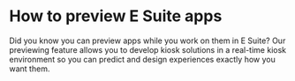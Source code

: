 [_metadata_:title]:- 'How to preview E Suite apps'
[_metadata_:description]:- ""
[_metadata_:author]:- ""
[_metadata_:tags]:- ""
[_metadata_:date]:- "Tue Oct 11 2022"


# How to preview E Suite apps
Did you know you can preview apps while you work on them in E Suite? Our previewing feature allows you to develop kiosk solutions in a real-time kiosk environment so you can predict and design experiences exactly how you want them.
